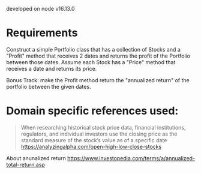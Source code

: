 developed on node v16.13.0

# Requirements
Construct a simple Portfolio class that has a collection of Stocks and a "Profit" method that receives 2 dates and returns the profit of the Portfolio between those dates. Assume each Stock has a "Price" method that receives a date and returns its price.

Bonus Track: make the Profit method return the "annualized return" of the portfolio between the given dates.

# Domain specific references used:

>When researching historical stock price data, financial institutions, regulators, and individual investors use the closing price as the standard measure of the stock’s value as of a specific date
https://analyzingalpha.com/open-high-low-close-stocks


About anunalized return
https://www.investopedia.com/terms/a/annualized-total-return.asp